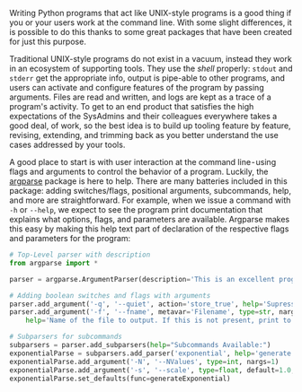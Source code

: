 Writing Python programs that act like UNIX-style programs is a good thing if you or your users work at the command line. With some slight differences, it is possible to do this thanks to some great packages that have been created for just this purpose. 

Traditional UNIX-style programs do not exist in a vacuum, instead they work in an ecosystem of supporting tools. They use the *shell* properly: `stdout` and `stderr` get the appropriate info, output is pipe-able to other programs, and users can activate and configure features of the program by passing arguments. Files are read and written, and logs are kept as a trace of a program's activity. To get to an end product that satisfies the high expectations of the SysAdmins and their colleagues everywhere takes a good deal, of work, so the best idea is to build up tooling feature by feature, revising, extending, and trimming back as you better understand the use cases addressed by your tools.   

A good place to start is with user interaction at the command line - using flags and arguments to control the behavior of a program. Luckily, the [argparse](https://docs.python.org/3/library/argparse.html) package is here to help. There are many batteries included in this package: adding switches/flags, positional arguments, subcommands, help, and more are straightforward. For example, when we issue a command with  `-h` or `--help`, we expect to see the program print documentation that explains what options, flags, and parameters are available. Argparse makes this easy by making this help text part of declaration of the respective flags and parameters for the program:

```python
# Top-Level parser with description
from argparse import *

parser = argparse.ArgumentParser(description='This is an excellent program')
```

```python
# Adding boolean switches and flags with arguments
parser.add_argument('-q', '--quiet', action='store_true', help='Supress output')
parser.add_argument('-f', '--fname', metavar='Filename', type=str, nargs=1,
	help='Name of the file to output. If this is not present, print to stdout')
```

```python
# Subparsers for subcommands
subparsers = parser.add_subparsers(help="Subcommands Available:")
exponentialParse = subparsers.add_parser('exponential', help='generate numbers from the exponential distribution')
exponentialParse.add_argument('-N', '--NValues', type=int, nargs=1)
exponentialParse.add_argument('-s', '--scale', type=float, default=1.0, nargs=1)
exponentialParse.set_defaults(func=generateExponential)
```